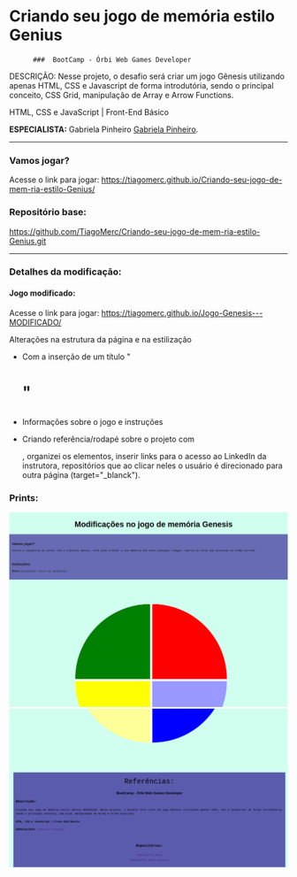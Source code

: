 # Criando seu jogo de memória estilo Genius

          ###  BootCamp - Órbi Web Games Developer

DESCRIÇÃO: Nesse projeto, o desafio será criar um jogo Gênesis utilizando apenas HTML, CSS e Javascript de forma introdutória, 
sendo o principal conceito, CSS Grid, manipulação de Array e Arrow Functions.  

HTML, CSS e JavaScript | Front-End Básico 

**ESPECIALISTA:**  Gabriela Pinheiro [Gabriela Pinheiro](https://github.com/SpruceGabriela).
_____________________________________________________

### Vamos jogar?

Acesse o link para jogar:  https://tiagomerc.github.io/Criando-seu-jogo-de-mem-ria-estilo-Genius/


### Repositório base:
https://github.com/TiagoMerc/Criando-seu-jogo-de-mem-ria-estilo-Genius.git

_____________________________________________________

### Detalhes da modificação: 

#### Jogo modificado:

Acesse o link para jogar: 
https://tiagomerc.github.io/Jogo-Genesis---MODIFICADO/ 

Alterações na estrutura da página e na estilização

 - Com a inserção de um título "<h1>" 

 - Informações sobre o jogo e instruções

 - Criando referência/rodapé sobre o projeto com <footer>, organizei os elementos, inserir links para o acesso ao LinkedIn da instrutora, repositórios que ao clicar neles o usuário é direcionado para outra página (target="_blanck"). 

### Prints:


![Genesis, Print1](/imgs/print1.png)
![Genesis, Print2](/imgs/print2.png)